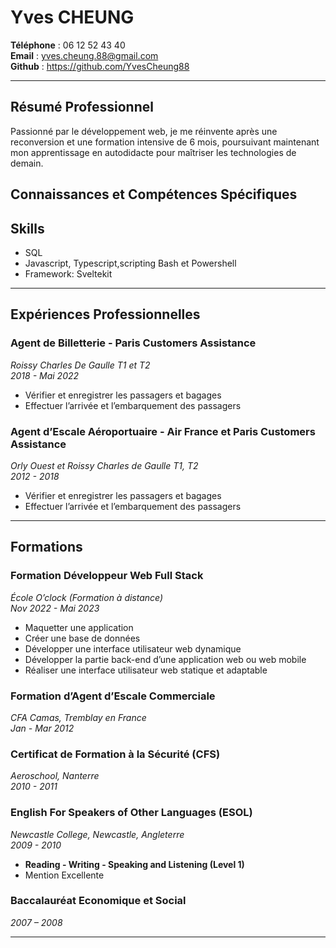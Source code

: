 # Yves CHEUNG

**Téléphone** : 06 12 52 43 40  
**Email** : yves.cheung.88@gmail.com  
**Github** : https://github.com/YvesCheung88

---

## Résumé Professionnel

Passionné par le développement web, je me réinvente après une reconversion et une formation intensive de 6 mois, poursuivant maintenant mon apprentissage en autodidacte pour maîtriser les technologies de demain.

## Connaissances et Compétences Spécifiques

## Skills

- SQL
- Javascript, Typescript,scripting Bash et Powershell
- Framework: Sveltekit

---

## Expériences Professionnelles

### Agent de Billetterie - Paris Customers Assistance

_Roissy Charles De Gaulle T1 et T2_  
_2018 - Mai 2022_

- Vérifier et enregistrer les passagers et bagages
- Effectuer l’arrivée et l’embarquement des passagers

### Agent d’Escale Aéroportuaire - Air France et Paris Customers Assistance

_Orly Ouest et Roissy Charles de Gaulle T1, T2_  
_2012 - 2018_

- Vérifier et enregistrer les passagers et bagages
- Effectuer l’arrivée et l’embarquement des passagers

---

## Formations

### Formation Développeur Web Full Stack

_École O’clock (Formation à distance)_  
_Nov 2022 - Mai 2023_

- Maquetter une application
- Créer une base de données
- Développer une interface utilisateur web dynamique
- Développer la partie back-end d’une application web ou web mobile
- Réaliser une interface utilisateur web statique et adaptable

### Formation d’Agent d’Escale Commerciale

_CFA Camas, Tremblay en France_  
_Jan - Mar 2012_

### Certificat de Formation à la Sécurité (CFS)

_Aeroschool, Nanterre_  
_2010 - 2011_

### English For Speakers of Other Languages (ESOL)

_Newcastle College, Newcastle, Angleterre_  
_2009 - 2010_

- **Reading - Writing - Speaking and Listening (Level 1)**
- Mention Excellente

### Baccalauréat Economique et Social

_2007 – 2008_

---

